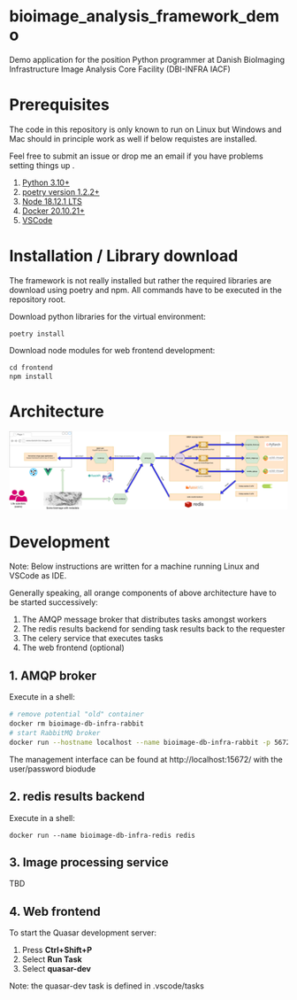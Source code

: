 # bioimage_analysis_framework_demo
Demo application for the position Python programmer at Danish BioImaging Infrastructure Image Analysis Core Facility (DBI-INFRA IACF)


# Prerequisites

The code in this repository is only known to run on Linux but Windows and Mac should in principle work as well if below requistes are installed.

Feel free to submit an issue or drop me an email if you have problems setting things up .

1. [Python 3.10+](https://www.python.org/)
2. [poetry version 1.2.2+](https://python-poetry.org/docs/#installing-with-the-official-installer)
3. [Node 18.12.1 LTS](https://nodejs.org/en/)
4. [Docker 20.10.21+](https://docs.docker.com/get-docker/)
5. [VSCode](https://code.visualstudio.com/)


# Installation / Library download
The framework is not really installed but rather the required libraries are download using poetry and npm.
All commands have to be executed in the repository root.

Download python libraries for the virtual environment:

```
poetry install
```

Download node modules for web frontend development:

```
cd frontend
npm install
```

# Architecture
![](architecture.drawio.png)

# Development

Note: Below instructions are written for a machine running Linux and VSCode as IDE. 

Generally speaking, all orange components of above architecture have to be started successively:

1. The AMQP message broker that distributes tasks amongst workers
2. The redis results backend for sending task results back to the requester
3. The celery service that executes tasks
4. The web frontend (optional)

## 1. AMQP broker
Execute in a shell:

```bash
# remove potential "old" container
docker rm bioimage-db-infra-rabbit
# start RabbitMQ broker
docker run --hostname localhost --name bioimage-db-infra-rabbit -p 5672:5672 -p 15672:15672 -e RABBITMQ_DEFAULT_USER=biodude -e RABBITMQ_DEFAULT_PASS=biodude rabbitmq:3-management
```

The management interface can be found at http://localhost:15672/ with the user/password biodude

## 2. redis results backend

Execute in a shell:

```
docker run --name bioimage-db-infra-redis redis
```

## 3. Image processing service

TBD

## 4. Web frontend
To start the Quasar development server:

1. Press **Ctrl+Shift+P**
2. Select **Run Task**
3. Select **quasar-dev**

Note: the quasar-dev task is defined in .vscode/tasks